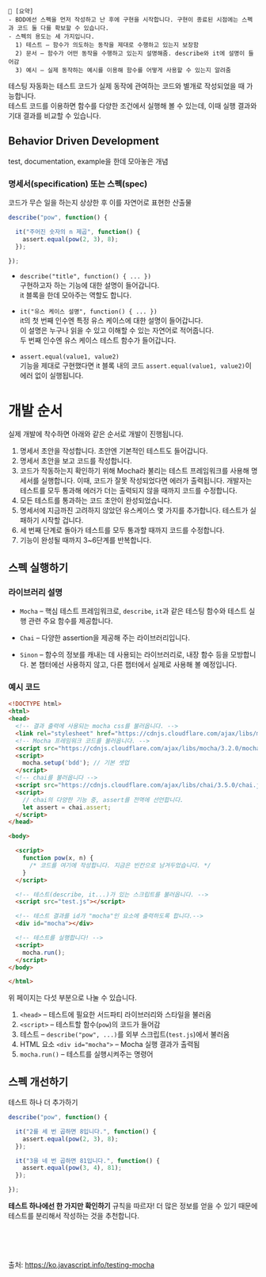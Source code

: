 ```
📍 [요약]
- BDD에선 스펙을 먼저 작성하고 난 후에 구현을 시작합니다. 구현이 종료된 시점에는 스펙과 코드 둘 다를 확보할 수 있습니다.
- 스펙의 용도는 세 가지입니다.
  1) 테스트 – 함수가 의도하는 동작을 제대로 수행하고 있는지 보장함
  2) 문서 – 함수가 어떤 동작을 수행하고 있는지 설명해줌. describe와 it에 설명이 들어감
  3) 예시 – 실제 동작하는 예시를 이용해 함수를 어떻게 사용할 수 있는지 알려줌
```

테스팅 자동화는 테스트 코드가 실제 동작에 관여하는 코드와 별개로 작성되었을 때 가능합니다.    
테스트 코드를 이용하면 함수를 다양한 조건에서 실행해 볼 수 있는데, 이때 실행 결과와 기대 결과를 비교할 수 있습니다.   

## Behavior Driven Development
test, documentation, example을 한데 모아놓은 개념

### 명세서(specification) 또는 스펙(spec)
코드가 무슨 일을 하는지 상상한 후 이를 자연어로 표현한 산출물
```js
describe("pow", function() {

  it("주어진 숫자의 n 제곱", function() {
    assert.equal(pow(2, 3), 8);
  });

});
```
- `describe("title", function() { ... })`      
구현하고자 하는 기능에 대한 설명이 들어갑니다.   
it 블록을 한데 모아주는 역할도 합니다.

- `it("유스 케이스 설명", function() { ... })`      
it의 첫 번째 인수엔 특정 유스 케이스에 대한 설명이 들어갑니다.   
이 설명은 누구나 읽을 수 있고 이해할 수 있는 자연어로 적어줍니다.    
두 번째 인수엔 유스 케이스 테스트 함수가 들어갑니다.

- `assert.equal(value1, value2)`      
기능을 제대로 구현했다면 it 블록 내의 코드 `assert.equal(value1, value2)`이 에러 없이 실행됩니다.

# 개발 순서

실제 개발에 착수하면 아래와 같은 순서로 개발이 진행됩니다.

1. 명세서 초안을 작성합니다. 초안엔 기본적인 테스트도 들어갑니다.
2. 명세서 초안을 보고 코드를 작성합니다.
3. 코드가 작동하는지 확인하기 위해 Mocha라 불리는 테스트 프레임워크를 사용해 명세서를 실행합니다. 이때, 코드가 잘못 작성되었다면 에러가 출력됩니다. 개발자는 테스트를 모두 통과해 에러가 더는 출력되지 않을 때까지 코드를 수정합니다.
4. 모든 테스트를 통과하는 코드 초안이 완성되었습니다.
5. 명세서에 지금까진 고려하지 않았던 유스케이스 몇 가지를 추가합니다. 테스트가 실패하기 시작할 겁니다.
6. 세 번째 단계로 돌아가 테스트를 모두 통과할 때까지 코드를 수정합니다.
7. 기능이 완성될 때까지 3~6단계를 반복합니다.


## 스펙 실행하기
### 라이브러리 설명
- `Mocha` – 핵심 테스트 프레임워크로, `describe`, `it`과 같은 테스팅 함수와 테스트 실행 관련 주요 함수를 제공합니다.

- `Chai` – 다양한 assertion을 제공해 주는 라이브러리입니다. 

- `Sinon` – 함수의 정보를 캐내는 데 사용되는 라이브러리로, 내장 함수 등을 모방합니다. 본 챕터에선 사용하지 않고, 다른 챕터에서 실제로 사용해 볼 예정입니다.

### 예시 코드
```html
<!DOCTYPE html>
<html>
<head>
  <!-- 결과 출력에 사용되는 mocha css를 불러옵니다. -->
  <link rel="stylesheet" href="https://cdnjs.cloudflare.com/ajax/libs/mocha/3.2.0/mocha.css">
  <!-- Mocha 프레임워크 코드를 불러옵니다. -->
  <script src="https://cdnjs.cloudflare.com/ajax/libs/mocha/3.2.0/mocha.js"></script>
  <script>
    mocha.setup('bdd'); // 기본 셋업
  </script>
  <!-- chai를 불러옵니다 -->
  <script src="https://cdnjs.cloudflare.com/ajax/libs/chai/3.5.0/chai.js"></script>
  <script>
    // chai의 다양한 기능 중, assert를 전역에 선언합니다.
    let assert = chai.assert;
  </script>
</head>

<body>

  <script>
    function pow(x, n) {
      /* 코드를 여기에 작성합니다. 지금은 빈칸으로 남겨두었습니다. */
    }
  </script>

  <!-- 테스트(describe, it...)가 있는 스크립트를 불러옵니다. -->
  <script src="test.js"></script>

  <!-- 테스트 결과를 id가 "mocha"인 요소에 출력하도록 합니다.-->
  <div id="mocha"></div>

  <!-- 테스트를 실행합니다! -->
  <script>
    mocha.run();
  </script>
</body>

</html>
```
위 페이지는 다섯 부분으로 나눌 수 있습니다.

1. `<head>` – 테스트에 필요한 서드파티 라이브러리와 스타일을 불러옴
2. `<script>` – 테스트할 함수(`pow`)의 코드가 들어감
3. 테스트 – `describe("pow", ...)`를 외부 스크립트(`test.js`)에서 불러옴
4. HTML 요소 `<div id="mocha">` – Mocha 실행 결과가 출력됨
5. `mocha.run()` – 테스트를 실행시켜주는 명령어


## 스펙 개선하기
테스트 하나 더 추가하기
```js
describe("pow", function() {

  it("2를 세 번 곱하면 8입니다.", function() {
    assert.equal(pow(2, 3), 8);
  });

  it("3을 네 번 곱하면 81입니다.", function() {
    assert.equal(pow(3, 4), 81);
  });

});
```
**테스트 하나에선 한 가지만 확인하기** 규칙을 따르자!
더 많은 정보를 얻을 수 있기 때문에 테스트를 분리해서 작성하는 것을 추천합니다.

<br/><br/><br/>

출처: https://ko.javascript.info/testing-mocha
